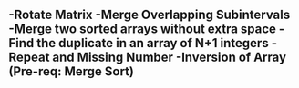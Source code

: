 -Rotate Matrix
-Merge Overlapping Subintervals
-Merge two sorted arrays without extra space
-Find the duplicate in an array of N+1 integers
-Repeat and Missing Number
-Inversion of Array (Pre-req: Merge Sort)
-

